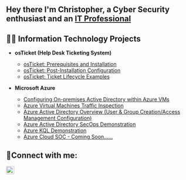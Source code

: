  
<h2>Hey there I'm Christopher, a Cyber Security enthusiast and an <a href="https://www.linkedin.com/in/chriswhernandez/">IT Professional</a></h2>

<h2>👨‍💻 Information Technology Projects</h2>

- <b>osTicket (Help Desk Ticketing System)</b>
  - [osTicket: Prerequisites and Installation](https://github.com/chriswhernandez/osTicket-Installation)
  - [osTicket: Post-Installation Configuration](https://github.com/chriswhernandez/osTicket-Configuration)
  - [osTicket: Ticket Lifecycle Examples](https://github.com/chriswhernandez/osTicket-Ticket-Lifecycle-Examples)
  
- <b>Microsoft Azure</b>
  - [Configuring On-premises Active Directory within Azure VMs](https://github.com/chriswhernandez/Active-Directory-Configuration)
  - [Azure Virtual Machines Traffic Inspection](https://github.com/chriswhernandez/Azure-Networks-and-Protocols)
  - [Azure Active Directory Overview (User & Group Creation/Access Management Configuration)](https://github.com/chriswhernandez/Azure-AD-Overview)
  - [Azure Active Directory SecOps Demonstration](https://github.com/chriswhernandez/Azure-Sec-Ops)
  - [Azure KQL Demonstration](https://github.com/chriswhernandez/Azure-KQL-Demo)
  - [Azure Cloud SOC - Coming Soon......](https://github.com/chriswhernandez/Azure-Cloud-SOC)

<h2>🤳Connect with me:</h2>

[<img align="left" alt="Chris | LinkedIn" width="22px" src="https://cdn.jsdelivr.net/npm/simple-icons@v3/icons/linkedin.svg" />][linkedin]

[linkedin]: https://www.linkedin.com/in/chriswhernandez/

<!--

**chriswhernandez/chriswhernandez** is a ✨ _special_ ✨ repository because its `README.md` (this file) appears on your GitHub profile.

Here are some ideas to get you started:

- 🔭 I’m currently working on ...
- 🌱 I’m currently learning ...
- 👯 I’m looking to collaborate on ...
- 🤔 I’m looking for help with ...
- 💬 Ask me about ...
- 📫 How to reach me: ...
- 😄 Pronouns: ...
- ⚡ Fun fact: ...
-->
